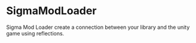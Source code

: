 # SigmaModLoader
Sigma Mod Loader create a connection between your library and the unity game using reflections.
